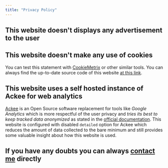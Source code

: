 ```yaml
---
title: "Privacy Policy"
---
```


## This website doesn't displays any advertisement to the user

## This website doesn't make any use of cookies

You can test this statement with [CookieMetrix](https://www.cookiemetrix.com/) or other similar tools. You can always find the up-to-date source code of this website [at this link](https://github.com/shaftoe/personal-website).

## This website uses a self hosted instance of Ackee for web analytics

[Ackee](https://ackee.electerious.com/) is an Open Source software replacement for tools like _Google Analytics_ which is more respectful of the user privacy and _tries its best to keep tracked data anonymized_ as stated in the [official documentation](https://docs.ackee.electerious.com/#/docs/Anonymization). This website is configured with disabled `detailed` option for Ackee which reduces the amount of data collected to the bare minimum and still provides some valuable insight about how this website is used.

## If you have any doubts you can always [contact me](/contact) directly
